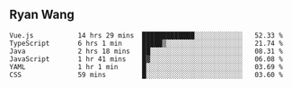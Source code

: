 ## Ryan Wang

<!--START_SECTION:waka-->

```text
Vue.js           14 hrs 29 mins  █████████████░░░░░░░░░░░░   52.33 %
TypeScript       6 hrs 1 min     █████▒░░░░░░░░░░░░░░░░░░░   21.74 %
Java             2 hrs 18 mins   ██░░░░░░░░░░░░░░░░░░░░░░░   08.31 %
JavaScript       1 hr 41 mins    █▓░░░░░░░░░░░░░░░░░░░░░░░   06.08 %
YAML             1 hr 1 min      █░░░░░░░░░░░░░░░░░░░░░░░░   03.69 %
CSS              59 mins         █░░░░░░░░░░░░░░░░░░░░░░░░   03.60 %
```

<!--END_SECTION:waka-->
